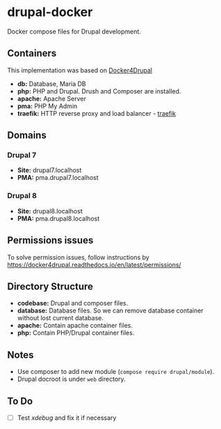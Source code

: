 # drupal-docker
Docker compose files for Drupal development.

## Containers
This implementation was based on [Docker4Drupal](https://docker4drupal.readthedocs.io/en/latest/)

- **db:** Database, Maria DB
- **php:** PHP and Drupal. Drush and Composer are installed.
- **apache:** Apache Server
- **pma:** PHP My Admin
- **traefik:** HTTP reverse proxy and load balancer - [traefik](https://hub.docker.com/_/traefik/)

## Domains

### Drupal 7
- **Site:** drupal7.localhost
- **PMA:** pma.drupal7.localhost

### Drupal 8
- **Site:** drupal8.localhost
- **PMA:** pma.drupal8.localhost

## Permissions issues
To solve permission issues, follow instructions by https://docker4drupal.readthedocs.io/en/latest/permissions/

## Directory Structure
- **codebase:** Drupal and composer files.
- **database:** Database files. So we can remove database container without lost current database.
- **apache:** Contain apache container files.
- **php:** Contain PHP/Drupal container files.

## Notes
- Use composer to add new module (`compose require drupal/module`).
- Drupal docroot is under `web` directory.

## To Do
- [ ] Test *xdebug* and fix it if necessary
